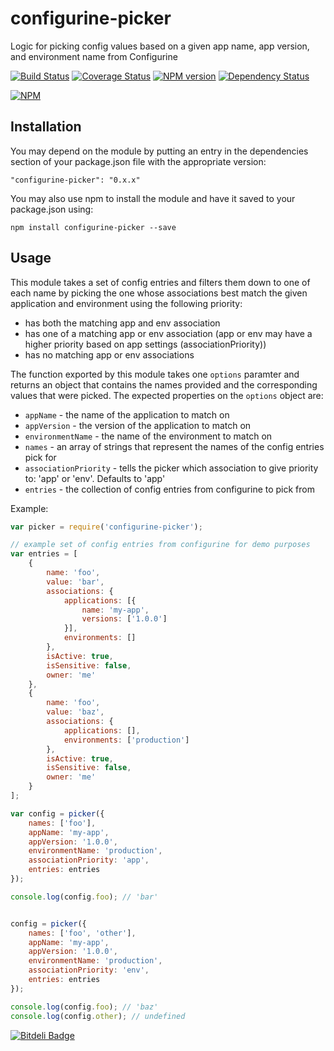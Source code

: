 configurine-picker
==================

Logic for picking config values based on a given app name, app version, and environment name from Configurine

[![Build Status](https://secure.travis-ci.org/mac-/configurine-picker.png)](http://travis-ci.org/mac-/configurine-picker)
[![Coverage Status](https://coveralls.io/repos/mac-/configurine-picker/badge.png)](https://coveralls.io/r/mac-/configurine-picker)
[![NPM version](https://badge.fury.io/js/configurine-picker.png)](http://badge.fury.io/js/configurine-picker)
[![Dependency Status](https://david-dm.org/mac-/configurine-picker.png)](https://david-dm.org/mac-/configurine-picker)

[![NPM](https://nodei.co/npm/configurine-picker.png?downloads=true&stars=true)](https://nodei.co/npm/configurine-picker/)

## Installation

You may depend on the module by putting an entry in the dependencies section of your package.json file with the appropriate version:

	"configurine-picker": "0.x.x"

You may also use npm to install the module and have it saved to your package.json using:

	npm install configurine-picker --save

## Usage

This module takes a set of config entries and filters them down to one of each name by picking the one whose associations best match the given application and environment using the following priority:

* has both the matching app and env association
* has one of a matching app or env association (app or env may have a higher priority based on app settings (associationPriority))
* has no matching app or env associations

The function exported by this module takes one `options` paramter and returns an object that contains the names provided and the corresponding values that were picked. The expected properties on the `options` object are:

* `appName` - the name of the application to match on
* `appVersion` - the version of the application to match on
* `environmentName` - the name of the environment to match on
* `names` - an array of strings that represent the names of the config entries pick for
* `associationPriority` - tells the picker which association to give priority to: 'app' or 'env'. Defaults to 'app'
* `entries` - the collection of config entries from configurine to pick from

Example:

```javascript
var picker = require('configurine-picker');

// example set of config entries from configurine for demo purposes
var entries = [
	{
		name: 'foo',
		value: 'bar',
		associations: {
			applications: [{
				name: 'my-app',
				versions: ['1.0.0']
			}],
			environments: []
		},
		isActive: true,
		isSensitive: false,
		owner: 'me'
	},
	{
		name: 'foo',
		value: 'baz',
		associations: {
			applications: [],
			environments: ['production']
		},
		isActive: true,
		isSensitive: false,
		owner: 'me'
	}
];

var config = picker({
	names: ['foo'],
	appName: 'my-app',
	appVersion: '1.0.0',
	environmentName: 'production',
	associationPriority: 'app',
	entries: entries
});

console.log(config.foo); // 'bar'


config = picker({
	names: ['foo', 'other'],
	appName: 'my-app',
	appVersion: '1.0.0',
	environmentName: 'production',
	associationPriority: 'env',
	entries: entries
});

console.log(config.foo); // 'baz'
console.log(config.other); // undefined
```

[![Bitdeli Badge](https://d2weczhvl823v0.cloudfront.net/mac-/configurine-picker/trend.png)](https://bitdeli.com/free "Bitdeli Badge")

